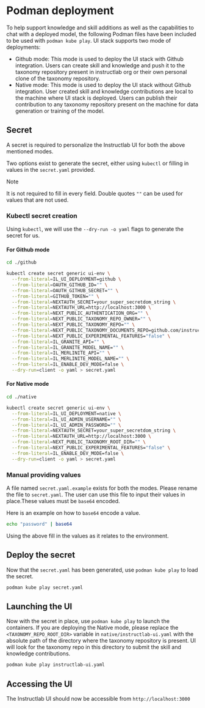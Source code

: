 # Podman deployment

To help support knowledge and skill additions as well as the capabilities to chat with a deployed model, the following Podman files have been included to be used with `podman kube play`. UI stack supports two mode of deployments:

- Github mode: This mode is used to deploy the UI stack with Github integration. Users can create skill and knowledge and push it to the taxonomy repository present in instructlab org or their own personal clone of the taxonomy repository.
- Native mode: This mode is used to deploy the UI stack without Github integration. User created skill and knowledge contributions are local to the machine where UI stack is deployed. Users can publish their contribution to any taxonomy repository present on the machine for data generation or training of the model.

## Secret

A secret is required to personalize the Instructlab UI for both the above mentioned modes.

Two options exist to generate the secret, either using `kubectl` or filling in values in the `secret.yaml` provided.

> [!NOTE]
> It is not required to fill in every field. Double quotes `""` can be used for values that are not used.

### Kubectl secret creation

Using `kubectl`, we will use the `--dry-run -o yaml` flags to generate the secret for us.

#### For Github mode

```bash
cd ./github

kubectl create secret generic ui-env \
  --from-literal=IL_UI_DEPLOYMENT=github \
  --from-literal=OAUTH_GITHUB_ID="" \
  --from-literal=OAUTH_GITHUB_SECRET="" \
  --from-literal=GITHUB_TOKEN="" \
  --from-literal=NEXTAUTH_SECRET=your_super_secretdom_string \
  --from-literal=NEXTAUTH_URL=http://localhost:3000 \
  --from-literal=NEXT_PUBLIC_AUTHENTICATION_ORG="" \
  --from-literal=NEXT_PUBLIC_TAXONOMY_REPO_OWNER="" \
  --from-literal=NEXT_PUBLIC_TAXONOMY_REPO="" \
  --from-literal=NEXT_PUBLIC_TAXONOMY_DOCUMENTS_REPO=github.com/instructlab-public/taxonomy-knowledge-docs \
  --from-literal=NEXT_PUBLIC_EXPERIMENTAL_FEATURES="false" \
  --from-literal=IL_GRANITE_API="" \
  --from-literal=IL_GRANITE_MODEL_NAME="" \
  --from-literal=IL_MERLINITE_API="" \
  --from-literal=IL_MERLINITE_MODEL_NAME="" \
  --from-literal=IL_ENABLE_DEV_MODE=false \
  --dry-run=client -o yaml > secret.yaml
```

#### For Native mode

```bash
cd ./native

kubectl create secret generic ui-env \
  --from-literal=IL_UI_DEPLOYMENT=native \
  --from-literal=IL_UI_ADMIN_USERNAME="" \
  --from-literal=IL_UI_ADMIN_PASSWORD="" \
  --from-literal=NEXTAUTH_SECRET=your_super_secretdom_string \
  --from-literal=NEXTAUTH_URL=http://localhost:3000 \
  --from-literal=NEXT_PUBLIC_TAXONOMY_ROOT_DIR="" \
  --from-literal=NEXT_PUBLIC_EXPERIMENTAL_FEATURES="false" \
  --from-literal=IL_ENABLE_DEV_MODE=false \
  --dry-run=client -o yaml > secret.yaml
```

### Manual providing values

A file named `secret.yaml.example` exists for both the modes. Please rename the file to `secret.yaml`. The user can use this file to input their values in place.These values must be `base64` encoded.

Here is an example on how to `base64` encode a value.

```bash
echo "password" | base64
```

Using the above fill in the values as it relates to the environment.

## Deploy the secret

Now that the `secret.yaml` has been generated, use `podman kube play` to load the secret.

```bash
podman kube play secret.yaml
```

## Launching the UI

Now with the secret in place, use `podman kube play` to launch the containers. If you are deploying the Native mode, please replace the `<TAXONOMY_REPO_ROOT_DIR>` variable in `native/instructlab-ui.yaml` with the absolute path of the directory where the taxonomy repository is present. UI will look for the taxonomy repo in this directory to submit the skill and knowledge contributions.

```bash
podman kube play instructlab-ui.yaml
```

## Accessing the UI

The Instructlab UI should now be accessible from `http://localhost:3000`
